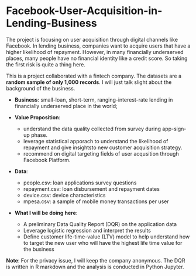 # Facebook-User-Acquisition-in-Lending-Business
The project is focusing on user acquisition through digital channels like Facebook. In lending business, companies want to acquire users that have a higher likelihood of repayment. However, in many financially underserved places, many people have no financial identity like a credit score. So taking the first risk is quite a thing here. <br>

This is a project collaborated with a fintech company. The datasets are a __random sample of only 1,000 records__. I will just talk slight about the background of the business. <br>

* __Business__: small-loan, short-term, ranging-interest-rate lending in financially underserved place in the world; <br> 

* __Value Proposition__: 
  * understand the data quality collected from survey during app-sign-up phase.
  * leverage statistical apporach to understand the likelihood of repayment and give insightsto new customer acquisition strategy.
  * recommend on digital targeting fields of user acqusition through Facebook Platform.  

* __Data__:
  * people.csv: loan applications survey questions
  * repayment.csv: loan disbursement and repayment dates
  * device.csv: device characteristics
  * mpesa.csv: a sample of mobile money transactions per user

* __What I will be doing here__:
  * A preliminary Data Quality Report (DQR) on the application data
  * Leverage logistic regression and interpret the results
  * Define customer life-time-value (LTV) model to help understand how to target the new user who will have the highest life time value for the business
  
  
__Note__: For the privacy issue, I will keep the company anonymous. The DQR is written in R markdown and the analysis is conducted in Python Jupyter. 


